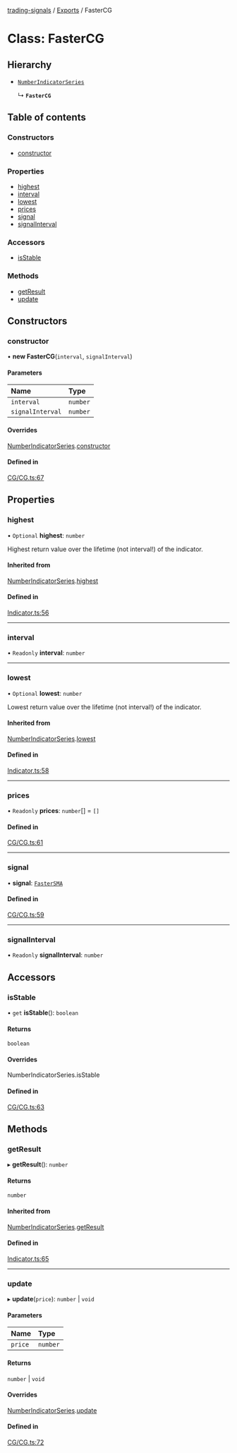 [trading-signals](../README.md) / [Exports](../modules.md) / FasterCG

# Class: FasterCG

## Hierarchy

- [`NumberIndicatorSeries`](NumberIndicatorSeries.md)

  ↳ **`FasterCG`**

## Table of contents

### Constructors

- [constructor](FasterCG.md#constructor)

### Properties

- [highest](FasterCG.md#highest)
- [interval](FasterCG.md#interval)
- [lowest](FasterCG.md#lowest)
- [prices](FasterCG.md#prices)
- [signal](FasterCG.md#signal)
- [signalInterval](FasterCG.md#signalinterval)

### Accessors

- [isStable](FasterCG.md#isstable)

### Methods

- [getResult](FasterCG.md#getresult)
- [update](FasterCG.md#update)

## Constructors

### constructor

• **new FasterCG**(`interval`, `signalInterval`)

#### Parameters

| Name             | Type     |
| :--------------- | :------- |
| `interval`       | `number` |
| `signalInterval` | `number` |

#### Overrides

[NumberIndicatorSeries](NumberIndicatorSeries.md).[constructor](NumberIndicatorSeries.md#constructor)

#### Defined in

[CG/CG.ts:67](https://github.com/bennycode/trading-signals/blob/95cb489/src/CG/CG.ts#L67)

## Properties

### highest

• `Optional` **highest**: `number`

Highest return value over the lifetime (not interval!) of the indicator.

#### Inherited from

[NumberIndicatorSeries](NumberIndicatorSeries.md).[highest](NumberIndicatorSeries.md#highest)

#### Defined in

[Indicator.ts:56](https://github.com/bennycode/trading-signals/blob/95cb489/src/Indicator.ts#L56)

---

### interval

• `Readonly` **interval**: `number`

---

### lowest

• `Optional` **lowest**: `number`

Lowest return value over the lifetime (not interval!) of the indicator.

#### Inherited from

[NumberIndicatorSeries](NumberIndicatorSeries.md).[lowest](NumberIndicatorSeries.md#lowest)

#### Defined in

[Indicator.ts:58](https://github.com/bennycode/trading-signals/blob/95cb489/src/Indicator.ts#L58)

---

### prices

• `Readonly` **prices**: `number`[] = `[]`

#### Defined in

[CG/CG.ts:61](https://github.com/bennycode/trading-signals/blob/95cb489/src/CG/CG.ts#L61)

---

### signal

• **signal**: [`FasterSMA`](FasterSMA.md)

#### Defined in

[CG/CG.ts:59](https://github.com/bennycode/trading-signals/blob/95cb489/src/CG/CG.ts#L59)

---

### signalInterval

• `Readonly` **signalInterval**: `number`

## Accessors

### isStable

• `get` **isStable**(): `boolean`

#### Returns

`boolean`

#### Overrides

NumberIndicatorSeries.isStable

#### Defined in

[CG/CG.ts:63](https://github.com/bennycode/trading-signals/blob/95cb489/src/CG/CG.ts#L63)

## Methods

### getResult

▸ **getResult**(): `number`

#### Returns

`number`

#### Inherited from

[NumberIndicatorSeries](NumberIndicatorSeries.md).[getResult](NumberIndicatorSeries.md#getresult)

#### Defined in

[Indicator.ts:65](https://github.com/bennycode/trading-signals/blob/95cb489/src/Indicator.ts#L65)

---

### update

▸ **update**(`price`): `number` \| `void`

#### Parameters

| Name    | Type     |
| :------ | :------- |
| `price` | `number` |

#### Returns

`number` \| `void`

#### Overrides

[NumberIndicatorSeries](NumberIndicatorSeries.md).[update](NumberIndicatorSeries.md#update)

#### Defined in

[CG/CG.ts:72](https://github.com/bennycode/trading-signals/blob/95cb489/src/CG/CG.ts#L72)
